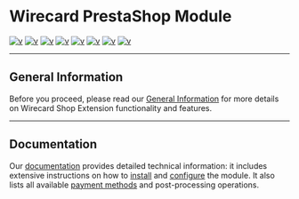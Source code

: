 # Wirecard PrestaShop Module
[![ v](https://img.shields.io/badge/-v-green.svg)](https://raw.githubusercontent.com/wirecard/magento2-ee/master/LICENSE)
[![ v](https://img.shields.io/badge/-v-green.svg)](http://www.php.net)
[![ v](https://img.shields.io/badge/-v-green.svg)](http://www.php.net)
[![ v](https://img.shields.io/badge/-v-green.svg)](http://www.php.net)
[![ v](https://img.shields.io/badge/-v-green.svg)](https://www.prestashop.com/de)
[![ v](https://img.shields.io/badge/-v-green.svg)](https://www.codacy.com/app/Wirecard/prestashop-ee?utm_source=github.com&amp;utm_medium=referral&amp;utm_content=wirecard/prestashop-ee&amp;utm_campaign=Badge_Grade)
[![ v](https://img.shields.io/badge/-v-green.svg)](https://www.codacy.com/app/Wirecard/prestashop-ee?utm_source=github.com&utm_medium=referral&utm_content=wirecard/prestashop-ee&utm_campaign=Badge_Coverage)
[![ v](https://img.shields.io/badge/-v-green.svg)](https://phraseapp.com)

***
## General Information
Before you proceed, please read our [General Information](https://github.com/wirecard/prestashop-ee/wiki/Wirecard-Shop-Extensions-General-Information) for more details on Wirecard Shop Extension functionality and features.

***
## Documentation
Our [documentation](https://github.com/wirecard/prestashop-ee/wiki) provides detailed technical information: it includes extensive instructions on how to [install](https://github.com/wirecard/prestashop-ee/wiki/Installation) and [configure](https://github.com/wirecard/prestashop-ee/wiki/Configuration) the module. It also lists all available [payment methods](https://github.com/wirecard/prestashop-ee/wiki#supported-payment-methods) and post-processing operations.
